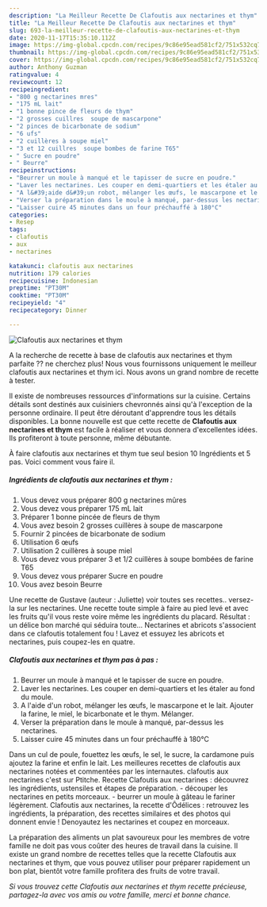 ```yaml
---
description: "La Meilleur Recette De Clafoutis aux nectarines et thym"
title: "La Meilleur Recette De Clafoutis aux nectarines et thym"
slug: 693-la-meilleur-recette-de-clafoutis-aux-nectarines-et-thym
date: 2020-11-17T15:35:10.112Z
image: https://img-global.cpcdn.com/recipes/9c86e95ead581cf2/751x532cq70/clafoutis-aux-nectarines-et-thym-photo-principale-de-la-recette.jpg
thumbnail: https://img-global.cpcdn.com/recipes/9c86e95ead581cf2/751x532cq70/clafoutis-aux-nectarines-et-thym-photo-principale-de-la-recette.jpg
cover: https://img-global.cpcdn.com/recipes/9c86e95ead581cf2/751x532cq70/clafoutis-aux-nectarines-et-thym-photo-principale-de-la-recette.jpg
author: Anthony Guzman
ratingvalue: 4
reviewcount: 12
recipeingredient:
- "800 g nectarines mres"
- "175 mL lait"
- "1 bonne pince de fleurs de thym"
- "2 grosses cuillres  soupe de mascarpone"
- "2 pinces de bicarbonate de sodium"
- "6 ufs"
- "2 cuillères à soupe miel"
- "3 et 12 cuillres  soupe bombes de farine T65"
- " Sucre en poudre"
- " Beurre"
recipeinstructions:
- "Beurrer un moule à manqué et le tapisser de sucre en poudre."
- "Laver les nectarines. Les couper en demi-quartiers et les étaler au fond du moule."
- "A l&#39;aide d&#39;un robot, mélanger les œufs, le mascarpone et le lait. Ajouter la farine, le miel, le bicarbonate et le thym. Mélanger."
- "Verser la préparation dans le moule à manqué, par-dessus les nectarines."
- "Laisser cuire 45 minutes dans un four préchauffé à 180°C"
categories:
- Resep
tags:
- clafoutis
- aux
- nectarines

katakunci: clafoutis aux nectarines 
nutrition: 179 calories
recipecuisine: Indonesian
preptime: "PT30M"
cooktime: "PT30M"
recipeyield: "4"
recipecategory: Dinner

---
```



![Clafoutis aux nectarines et thym](https://img-global.cpcdn.com/recipes/9c86e95ead581cf2/751x532cq70/clafoutis-aux-nectarines-et-thym-photo-principale-de-la-recette.jpg)

A la recherche de recette à base de clafoutis aux nectarines et thym parfaite ?? ne cherchez plus! Nous vous fournissons uniquement le meilleur clafoutis aux nectarines et thym ici. Nous avons un grand nombre de recette à tester.

Il existe de nombreuses ressources d'informations sur la cuisine. Certains détails sont destinés aux cuisiniers chevronnés ainsi qu'à l'exception de la personne ordinaire. Il peut être déroutant d'apprendre tous les détails disponibles. La bonne nouvelle est que cette recette de <strong> Clafoutis aux nectarines et thym </strong> est facile à réaliser et vous donnera d'excellentes idées. Ils profiteront à toute personne, même débutante.

<!--inarticleads1-->

À faire clafoutis aux nectarines et thym tue seul besion 10 Ingrédients et 5 pas. Voici comment vous faire il.

##### Ingrédients de clafoutis aux nectarines et thym :

1. Vous devez vous préparer 800 g nectarines mûres
1. Vous devez vous préparer 175 mL lait
1. Préparer 1 bonne pincée de fleurs de thym
1. Vous avez besoin 2 grosses cuillères à soupe de mascarpone
1. Fournir 2 pincées de bicarbonate de sodium
1. Utilisation 6 œufs
1. Utilisation 2 cuillères à soupe miel
1. Vous devez vous préparer 3 et 1/2 cuillères à soupe bombées de farine T65
1. Vous devez vous préparer  Sucre en poudre
1. Vous avez besoin  Beurre


Une recette de Gustave (auteur : Juliette) voir toutes ses recettes.. versez-la sur les nectarines. Une recette toute simple à faire au pied levé et avec les fruits qu&#39;il vous reste voire même les ingrédients du placard. Résultat : un délice bon marché qui séduira toute… Nectarines et abricots s&#39;associent dans ce clafoutis totalement fou ! Lavez et essuyez les abricots et nectarines, puis coupez-les en quatre. 

<!--inarticleads2-->

##### Clafoutis aux nectarines et thym pas à pas :

1. Beurrer un moule à manqué et le tapisser de sucre en poudre.
1. Laver les nectarines. Les couper en demi-quartiers et les étaler au fond du moule.
1. A l&#39;aide d&#39;un robot, mélanger les œufs, le mascarpone et le lait. Ajouter la farine, le miel, le bicarbonate et le thym. Mélanger.
1. Verser la préparation dans le moule à manqué, par-dessus les nectarines.
1. Laisser cuire 45 minutes dans un four préchauffé à 180°C


Dans un cul de poule, fouettez les œufs, le sel, le sucre, la cardamone puis ajoutez la farine et enfin le lait. Les meilleures recettes de clafoutis aux nectarines notées et commentées par les internautes. clafoutis aux nectarines c&#39;est sur Ptitche. Recette Clafoutis aux nectarines : découvrez les ingrédients, ustensiles et étapes de préparation. - découper les nectarines en petits morceaux. - beurrer un moule à gâteau le fariner légèrement. Clafoutis aux nectarines, la recette d&#39;Ôdélices : retrouvez les ingrédients, la préparation, des recettes similaires et des photos qui donnent envie ! Denoyautez les nectarines et coupez en morceaux. 

<!--inarticleads1-->

<p>
La préparation des aliments un plat savoureux pour les membres de votre famille ne doit pas vous coûter des heures de travail dans la cuisine. Il existe un grand nombre de recettes telles que la recette Clafoutis aux nectarines et thym, que vous pouvez utiliser pour préparer rapidement un bon plat, bientôt votre famille profitera des fruits de votre travail.
</p>

<p>
<i>Si vous trouvez cette Clafoutis aux nectarines et thym recette précieuse, partagez-la avec vos amis ou votre famille, merci et bonne chance.</i>
</p>
